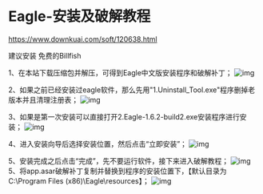 # Eagle-安装及破解教程

https://www.downkuai.com/soft/120638.html

建议安装 免费的Billfish

1、在本站下载压缩包并解压，可得到Eagle中文版安装程序和破解补丁；
![img](http://imgoss.xgss.net/picgo/83e37786227a0b6af0a9ae1ad76f0b47.jpg?aliyunoss)



2、如果之前已经安装过eagle软件，那么先用"1.Uninstall_Tool.exe"程序删掉老版本并且清理注册表；
![img](http://imgoss.xgss.net/picgo/e44d4689717846cc34cdbb29116cf53a.jpg?aliyunoss)



3、如果是第一次安装可以直接打开2.Eagle-1.6.2-build2.exe安装程序进行安装；
![img](http://imgoss.xgss.net/picgo/0f64afc40cbe76f9b5f17aab7a8ff646.jpg?aliyunoss)



4、进入安装向导后选择安装位置，然后点击“立即安装”；
![img](http://imgoss.xgss.net/picgo/b79a56ef94bcaf6607401db8e7a4b1a6.jpg?aliyunoss)



5、安装完成之后点击“完成”，先不要运行软件，接下来进入破解教程；
![img](http://imgoss.xgss.net/picgo/4d00537763c59bee0ab355dfa48d30a9.jpg?aliyunoss)
5、将app.asar破解补丁复制并替换到程序的安装位置下，【默认目录为C:\Program Files (x86)\Eagle\resources】；
![img](http://imgoss.xgss.net/picgo/2d2190ceebaecffcd573027ef7346a79.jpg?aliyunoss)
